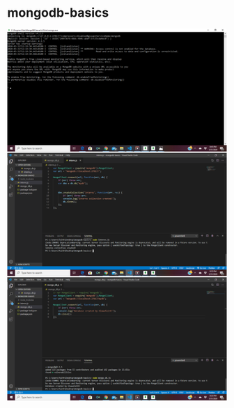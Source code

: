 ﻿# mongodb-basics
<img src="images/Screenshot (25).png" >
<img src="images/Screenshot (24).png" >
<img src="images/Screenshot (22).png" >
